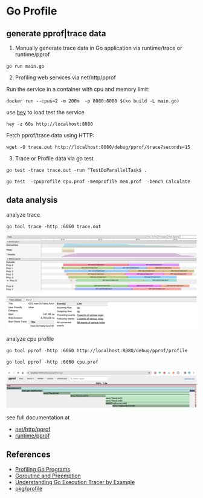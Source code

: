# Go Profile 

## generate pprof|trace data

1. Manually generate trace data in Go application via runtime/trace or runtime/pprof

```
go run main.go
```

2. Profiling web services via net/http/pprof

Run the service in a container with cpu and memory limit:

```
docker run --cpus=2 -m 200m  -p 8080:8080 $(ko build -L main.go)
```

use [hey](https://github.com/rakyll/hey) to load test the service

```
hey -z 60s http://localhost:8080
```

Fetch pprof/trace data using HTTP:

```
wget -O trace.out http://localhost:8080/debug/pprof/trace?seconds=15
```

3. Trace or Profile data via go test

```
go test -trace trace.out -run ^TestDoParallelTask$ .
```

```
go test  -cpuprofile cpu.prof -memprofile mem.prof  -bench Calculate
```

## data analysis

analyze trace

```
go tool trace -http :6060 trace.out
```
![](./trace.jpg)

analyze cpu profile

```
go tool pprof -http :6060 http://localhost:8080/debug/pprof/profile
```

```
go tool pprof -http :6060 cpu.prof
```

![](./cpuprofile_flame.jpg)

see full documentation at
- [net/http/pprof]
- [runtime/pprof]

## References
- [Profiling Go Programs](https://go.dev/blog/pprof)
- [Goroutine and Preemption](https://medium.com/a-journey-with-go/go-goroutine-and-preemption-d6bc2aa2f4b7)
- [Understanding Go Execution Tracer by Example](https://www.sobyte.net/post/2022-03/go-execution-tracer-by-example/)
- [pkg/profile](https://github.com/pkg/profile)

[runtime/pprof]: https://pkg.go.dev/runtime/pprof
[net/http/pprof]: https://pkg.go.dev/net/http/pprof